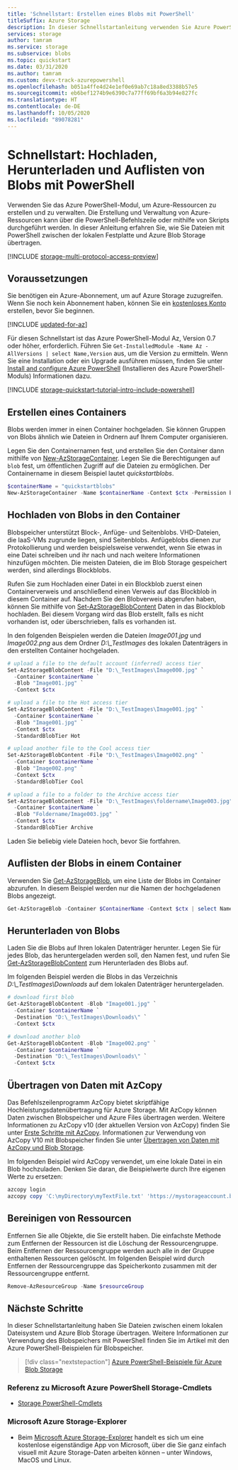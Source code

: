 ```yaml
---
title: 'Schnellstart: Erstellen eines Blobs mit PowerShell'
titleSuffix: Azure Storage
description: In dieser Schnellstartanleitung verwenden Sie Azure PowerShell im Objektspeicher (Blobspeicher). Anschließend verwenden Sie PowerShell, um ein Blob in Azure Storage hochzuladen, ein Blob herunterzuladen und die Blobs in einem Container aufzulisten.
services: storage
author: tamram
ms.service: storage
ms.subservice: blobs
ms.topic: quickstart
ms.date: 03/31/2020
ms.author: tamram
ms.custom: devx-track-azurepowershell
ms.openlocfilehash: b051a4ffe4d24e1ef0e69ab7c18a8ed3388b57e5
ms.sourcegitcommit: eb6bef1274b9e6390c7a77ff69bf6a3b94e827fc
ms.translationtype: HT
ms.contentlocale: de-DE
ms.lasthandoff: 10/05/2020
ms.locfileid: "89078281"
---
```

# <a name="quickstart-upload-download-and-list-blobs-with-powershell"></a>Schnellstart: Hochladen, Herunterladen und Auflisten von Blobs mit PowerShell

Verwenden Sie das Azure PowerShell-Modul, um Azure-Ressourcen zu erstellen und zu verwalten. Die Erstellung und Verwaltung von Azure-Ressourcen kann über die PowerShell-Befehlszeile oder mithilfe von Skripts durchgeführt werden. In dieser Anleitung erfahren Sie, wie Sie Dateien mit PowerShell zwischen der lokalen Festplatte und Azure Blob Storage übertragen.

[!INCLUDE [storage-multi-protocol-access-preview](../../../includes/storage-multi-protocol-access-preview.md)]

## <a name="prerequisites"></a>Voraussetzungen

Sie benötigen ein Azure-Abonnement, um auf Azure Storage zuzugreifen. Wenn Sie noch kein Abonnement haben, können Sie ein [kostenloses Konto](https://azure.microsoft.com/free/?WT.mc_id=A261C142F) erstellen, bevor Sie beginnen.

[!INCLUDE [updated-for-az](../../../includes/updated-for-az.md)]

Für diesen Schnellstart ist das Azure PowerShell-Modul Az, Version 0.7 oder höher, erforderlich. Führen Sie `Get-InstalledModule -Name Az -AllVersions | select Name,Version` aus, um die Version zu ermitteln. Wenn Sie eine Installation oder ein Upgrade ausführen müssen, finden Sie unter [Install and configure Azure PowerShell](/powershell/azure/install-az-ps) (Installieren des Azure PowerShell-Moduls) Informationen dazu.

[!INCLUDE [storage-quickstart-tutorial-intro-include-powershell](../../../includes/storage-quickstart-tutorial-intro-include-powershell.md)]

## <a name="create-a-container"></a>Erstellen eines Containers

Blobs werden immer in einen Container hochgeladen. Sie können Gruppen von Blobs ähnlich wie Dateien in Ordnern auf Ihrem Computer organisieren.

Legen Sie den Containernamen fest, und erstellen Sie den Container dann mithilfe von [New-AzStorageContainer](/powershell/module/az.storage/new-azstoragecontainer). Legen Sie die Berechtigungen auf `blob` fest, um öffentlichen Zugriff auf die Dateien zu ermöglichen. Der Containername in diesem Beispiel lautet *quickstartblobs*.

```powershell
$containerName = "quickstartblobs"
New-AzStorageContainer -Name $containerName -Context $ctx -Permission blob
```

## <a name="upload-blobs-to-the-container"></a>Hochladen von Blobs in den Container

Blobspeicher unterstützt Block-, Anfüge- und Seitenblobs. VHD-Dateien, die IaaS-VMs zugrunde liegen, sind Seitenblobs. Anfügeblobs dienen zur Protokollierung und werden beispielsweise verwendet, wenn Sie etwas in eine Datei schreiben und ihr nach und nach weitere Informationen hinzufügen möchten. Die meisten Dateien, die im Blob Storage gespeichert werden, sind allerdings Blockblobs. 

Rufen Sie zum Hochladen einer Datei in ein Blockblob zuerst einen Containerverweis und anschließend einen Verweis auf das Blockblob in diesem Container auf. Nachdem Sie den Blobverweis abgerufen haben, können Sie mithilfe von [Set-AzStorageBlobContent](/powershell/module/az.storage/set-azstorageblobcontent) Daten in das Blockblob hochladen. Bei diesem Vorgang wird das Blob erstellt, falls es nicht vorhanden ist, oder überschrieben, falls es vorhanden ist.

In den folgenden Beispielen werden die Dateien *Image001.jpg* und *Image002.png* aus dem Ordner *D:\\_TestImages* des lokalen Datenträgers in den erstellten Container hochgeladen.

```powershell
# upload a file to the default account (inferred) access tier
Set-AzStorageBlobContent -File "D:\_TestImages\Image000.jpg" `
  -Container $containerName `
  -Blob "Image001.jpg" `
  -Context $ctx 

# upload a file to the Hot access tier
Set-AzStorageBlobContent -File "D:\_TestImages\Image001.jpg" `
  -Container $containerName `
  -Blob "Image001.jpg" `
  -Context $ctx 
  -StandardBlobTier Hot

# upload another file to the Cool access tier
Set-AzStorageBlobContent -File "D:\_TestImages\Image002.png" `
  -Container $containerName `
  -Blob "Image002.png" `
  -Context $ctx
  -StandardBlobTier Cool

# upload a file to a folder to the Archive access tier
Set-AzStorageBlobContent -File "D:\_TestImages\foldername\Image003.jpg" `
  -Container $containerName `
  -Blob "Foldername/Image003.jpg" `
  -Context $ctx 
  -StandardBlobTier Archive
```

Laden Sie beliebig viele Dateien hoch, bevor Sie fortfahren.

## <a name="list-the-blobs-in-a-container"></a>Auflisten der Blobs in einem Container

Verwenden Sie [Get-AzStorageBlob](/powershell/module/az.storage/get-azstorageblob), um eine Liste der Blobs im Container abzurufen. In diesem Beispiel werden nur die Namen der hochgeladenen Blobs angezeigt.

```powershell
Get-AzStorageBlob -Container $ContainerName -Context $ctx | select Name
```

## <a name="download-blobs"></a>Herunterladen von Blobs

Laden Sie die Blobs auf Ihren lokalen Datenträger herunter. Legen Sie für jedes Blob, das heruntergeladen werden soll, den Namen fest, und rufen Sie [Get-AzStorageBlobContent](/powershell/module/az.storage/get-azstorageblobcontent) zum Herunterladen des Blobs auf.

Im folgenden Beispiel werden die Blobs in das Verzeichnis *D:\\_TestImages\Downloads* auf dem lokalen Datenträger heruntergeladen. 

```powershell
# download first blob
Get-AzStorageBlobContent -Blob "Image001.jpg" `
  -Container $containerName `
  -Destination "D:\_TestImages\Downloads\" `
  -Context $ctx 

# download another blob
Get-AzStorageBlobContent -Blob "Image002.png" `
  -Container $containerName `
  -Destination "D:\_TestImages\Downloads\" `
  -Context $ctx
```

## <a name="data-transfer-with-azcopy"></a>Übertragen von Daten mit AzCopy

Das Befehlszeilenprogramm AzCopy bietet skriptfähige Hochleistungsdatenübertragung für Azure Storage. Mit AzCopy können Daten zwischen Blobspeicher und Azure Files übertragen werden. Weitere Informationen zu AzCopy v10 (der aktuellen Version von AzCopy) finden Sie unter [Erste Schritte mit AzCopy](../common/storage-use-azcopy-v10.md). Informationen zur Verwendung von AzCopy V10 mit Blobspeicher finden Sie unter [Übertragen von Daten mit AzCopy und Blob Storage](../common/storage-use-azcopy-blobs.md).

Im folgenden Beispiel wird AzCopy verwendet, um eine lokale Datei in ein Blob hochzuladen. Denken Sie daran, die Beispielwerte durch Ihre eigenen Werte zu ersetzen:

```powershell
azcopy login
azcopy copy 'C:\myDirectory\myTextFile.txt' 'https://mystorageaccount.blob.core.windows.net/mycontainer/myTextFile.txt'
```

## <a name="clean-up-resources"></a>Bereinigen von Ressourcen

Entfernen Sie alle Objekte, die Sie erstellt haben. Die einfachste Methode zum Entfernen der Ressourcen ist die Löschung der Ressourcengruppe. Beim Entfernen der Ressourcengruppe werden auch alle in der Gruppe enthaltenen Ressourcen gelöscht. Im folgenden Beispiel wird durch Entfernen der Ressourcengruppe das Speicherkonto zusammen mit der Ressourcengruppe entfernt.

```powershell
Remove-AzResourceGroup -Name $resourceGroup
```

## <a name="next-steps"></a>Nächste Schritte

In dieser Schnellstartanleitung haben Sie Dateien zwischen einem lokalen Dateisystem und Azure Blob Storage übertragen. Weitere Informationen zur Verwendung des Blobspeichers mit PowerShell finden Sie im Artikel mit den Azure PowerShell-Beispielen für Blobspeicher.

> [!div class="nextstepaction"]
> [Azure PowerShell-Beispiele für Azure Blob Storage](storage-samples-blobs-powershell.md?toc=%2fazure%2fstorage%2fblobs%2ftoc.json)

### <a name="microsoft-azure-powershell-storage-cmdlets-reference"></a>Referenz zu Microsoft Azure PowerShell Storage-Cmdlets

* [Storage PowerShell-Cmdlets](/powershell/module/az.storage)

### <a name="microsoft-azure-storage-explorer"></a>Microsoft Azure Storage-Explorer

* Beim [Microsoft Azure Storage-Explorer](../../vs-azure-tools-storage-manage-with-storage-explorer.md?toc=%2fazure%2fstorage%2fblobs%2ftoc.json) handelt es sich um eine kostenlose eigenständige App von Microsoft, über die Sie ganz einfach visuell mit Azure Storage-Daten arbeiten können – unter Windows, MacOS und Linux.
